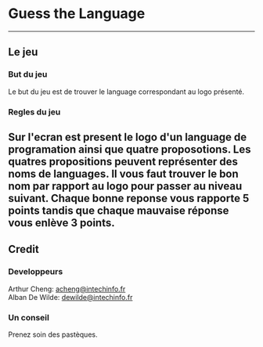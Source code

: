 # Guess the Language
---
## Le jeu
### But du jeu
Le but du jeu est de trouver le language correspondant au logo présenté.
### Regles du jeu
Sur l'ecran est present le logo d'un language de programation ainsi que quatre proposotions.
Les quatres propositions peuvent représenter des noms de languages. Il vous faut trouver le bon nom par rapport au logo pour passer au niveau suivant. Chaque bonne reponse vous rapporte 5 points tandis que chaque mauvaise réponse vous enlève 3 points.
---
## Credit
### Developpeurs
Arthur Cheng: acheng@intechinfo.fr  
Alban De Wilde: dewilde@intechinfo.fr
### Un conseil
Prenez soin des pastèques.